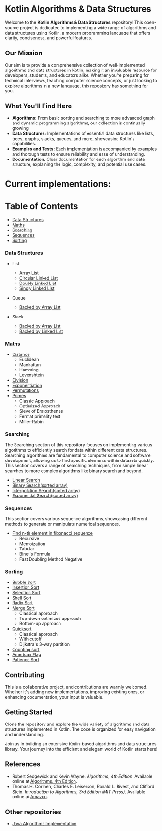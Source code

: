 # Kotlin Algorithms & Data Structures

Welcome to the **Kotlin Algorithms & Data Structures** repository! This open-source project is dedicated to implementing
a wide range of algorithms and data structures using Kotlin, a modern programming language that offers clarity,
conciseness, and powerful features.

## Our Mission

Our aim is to provide a comprehensive collection of well-implemented algorithms and data structures in Kotlin, making it
an invaluable resource for developers, students, and educators alike. Whether you're preparing for technical interviews,
teaching computer science concepts, or just looking to explore algorithms in a new language, this repository has
something for you.

## What You'll Find Here

- **Algorithms:** From basic sorting and searching to more advanced graph and dynamic programming algorithms, our
  collection is continually growing.
- **Data Structures:** Implementations of essential data structures like lists, trees, graphs, stacks, queues, and more,
  showcasing Kotlin's capabilities.
- **Examples and Tests:** Each implementation is accompanied by examples and thorough tests to ensure reliability and
  ease of understanding.
- **Documentation:** Clear documentation for each algorithm and data structure, explaining the logic, complexity, and
  potential use cases.

# Current implementations:

# Table of Contents

- [Data Structures](#data-structures)
- [Maths](#maths)
- [Searching](#searching)
- [Sequences](#sequences)
- [Sorting](#sorting) 

### Data Structures

- List
  - [Array List](https://github.com/devstromo/kotlin-algorithms/blob/main/data-structure/src/main/kotlin/lists/ArrayList.kt)
  - [Circular Linked List](https://github.com/devstromo/kotlin-algorithms/blob/main/data-structure/src/main/kotlin/lists/CircularLinkedList.kt)
  - [Doubly Linked List](https://github.com/devstromo/kotlin-algorithms/blob/main/data-structure/src/main/kotlin/lists/DoublyLinkedList.kt)
  - [Singly Linked List](https://github.com/devstromo/kotlin-algorithms/blob/main/data-structure/src/main/kotlin/lists/SinglyLinkedList.kt)

- Queue
  - [Backed by Array List](https://github.com/devstromo/kotlin-algorithms/blob/main/data-structure/src/main/kotlin/queues/ArrayQueue.kt)

- Stack
  - [Backed by Array List](https://github.com/devstromo/kotlin-algorithms/blob/main/data-structure/src/main/kotlin/stacks/ArrayStack.kt)
  - [Backed by Linked List](https://github.com/devstromo/kotlin-algorithms/blob/main/data-structure/src/main/kotlin/stacks/LinkedStack.kt)

### Maths

- [Distance](https://github.com/devstromo/kotlin-algorithms/blob/main/maths/src/main/kotlin/distance/Distance.kt)
    - Euclidean
    - Manhattan
    - Hamming
    - Levenshtein
- [Division](https://github.com/devstromo/kotlin-algorithms/blob/main/maths/src/main/kotlin/division/Division.kt)
- [Exponentiation](https://github.com/devstromo/kotlin-algorithms/blob/main/maths/src/main/kotlin/division/Exponentiation.kt)
- [Permutations](https://github.com/devstromo/kotlin-algorithms/blob/main/maths/src/main/kotlin/division/Permutations.kt)
- [Primes](https://github.com/devstromo/kotlin-algorithms/blob/main/maths/src/main/kotlin/division/Primes.kt)
    - Classic Approach
    - Optimized Approach
    - Sieve of Eratosthenes
    - Fermat primality test
    - Miller-Rabin

### Searching

The Searching section of this repository focuses on implementing various algorithms to efficiently search for data
within different data structures. Searching algorithms are fundamental to computer science and software development,
allowing us to find specific elements within datasets quickly. This section covers a range of searching techniques, from
simple linear searches to more complex algorithms like binary search and beyond.

- [Linear Search](https://github.com/devstromo/kotlin-algorithms/blob/main/algorithms/src/main/kotlin/searching/linear/LinearSearch.kt)
- [Binary Search(sorted array)](https://github.com/devstromo/kotlin-algorithms/blob/main/algorithms/src/main/kotlin/searching/binary/BinarySearch.kt)
- [Interpolation Search(sorted array)](https://github.com/devstromo/kotlin-algorithms/blob/main/algorithms/src/main/kotlin/searching/interpolation/InterpolationSearch.kt)
- [Exponential Search(sorted array)](https://github.com/devstromo/kotlin-algorithms/blob/main/algorithms/src/main/kotlin/searching/exponential/ExponentialSearch.kt)

### Sequences

This section covers various sequence algorithms, showcasing different methods to generate or manipulate numerical
sequences.

- [Find n-th element in fibonacci sequence](https://github.com/devstromo/kotlin-algorithms/blob/main/algorithms/src/main/kotlin/sequences/fibonacci/Fibonacci.kt)
    - Recursive
    - Memoization
    - Tabular
    - Binet's Formula
    - Fast Doubling Method Negative

### Sorting

- [Bubble Sort](https://github.com/devstromo/kotlin-algorithms/blob/main/algorithms/src/main/kotlin/sorting/bubble/BubbleSort.kt)
- [Insertion Sort](https://github.com/devstromo/kotlin-algorithms/blob/main/algorithms/src/main/kotlin/sorting/insertion/InsertionSort.kt)
- [Selection Sort](https://github.com/devstromo/kotlin-algorithms/blob/main/algorithms/src/main/kotlin/sorting/selection/SelectionSort.kt)
- [Shell Sort](https://github.com/devstromo/kotlin-algorithms/blob/main/algorithms/src/main/kotlin/sorting/shell/ShellSort.kt)
- [Radix Sort](https://github.com/devstromo/kotlin-algorithms/blob/main/algorithms/src/main/kotlin/sorting/radix/RadixSort.kt)
- [Merge Sort](https://github.com/devstromo/kotlin-algorithms/blob/main/algorithms/src/main/kotlin/sorting/merge/MergeSort.kt)
    - Classical approach
    - Top-down optimized approach
    - Bottom-up approach
- [Quicksort](https://github.com/devstromo/kotlin-algorithms/blob/main/algorithms/src/main/kotlin/sorting/quicksort/QuickSort.kt)
    - Classical approach
    - With cutoff
    - Dijkstra's 3-way partition
- [Counting sort](https://github.com/devstromo/kotlin-algorithms/blob/main/algorithms/src/main/kotlin/sorting/counting/CountingSort.kt)
- [American Flag](https://github.com/devstromo/kotlin-algorithms/blob/main/algorithms/src/main/kotlin/sorting/americanFlag/AmericanFlagSort.kt)
- [Patience Sort](https://github.com/devstromo/kotlin-algorithms/blob/main/algorithms/src/main/kotlin/sorting/patience/PatienceSort.kt)

## Contributing

This is a collaborative project, and contributions are warmly welcomed. Whether it's adding new implementations,
improving existing ones, or enhancing documentation, your input is valuable.

## Getting Started

Clone the repository and explore the wide variety of algorithms and data structures implemented in Kotlin. The code is
organized for easy navigation and understanding.

Join us in building an extensive Kotlin-based algorithms and data structures library. Your journey into the efficient
and elegant world of Kotlin starts here!

## References

- Robert Sedgewick and Kevin Wayne. *Algorithms, 4th Edition*. Available online
  at [Algorithms, 4th Edition](https://algs4.cs.princeton.edu/home/).
- Thomas H. Cormen, Charles E. Leiserson, Ronald L. Rivest, and Clifford Stein. *Introduction to Algorithms, 3rd
  Edition (MIT Press)*. Available online
  at [Amazon](https://www.amazon.com/Introduction-Algorithms-3rd-MIT-Press/dp/0262033844).

## Other repositories

- [Java Algorithms Implementation](https://github.com/phishman3579/java-algorithms-implementation)




